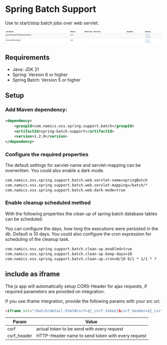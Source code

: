 # Spring Batch Support
Use to start/stop batch jobs over web servlet.

![Example View](assets/example-overview.png)

## Requirements
- Java: JDK 21
- Spring: Version 6 or higher
- Spring Batch: Version 5 or higher

## Setup
### Add Maven dependency:
```xml
<dependency>
    <groupId>com.namics.oss.spring.support.batch</groupId>
    <artifactId>spring-batch-support</artifactId>
    <version>1.2.0</version>
</dependency>
```

### Configure the required properties
The default settings for servlet-name and servlet-mapping can be overwritten. You could also enable a dark mode.
```properties
com.namics.oss.spring.support.batch.web.servlet-name=springBatch
com.namics.oss.spring.support.batch.web.servlet-mapping=/batch/*
com.namics.oss.spring.support.batch.web.dark-mode=true
```

### Enable cleanup scheduled method
With the following properties the clean up of spring batch database tables can be scheduled.

You can configure the days, how long the executions were persisted in the db. Default is 10 days. 
You could also configure the cron expression for scheduling of the cleanup task.

```properties
com.namics.oss.spring.support.batch.clean-up.enabled=true
com.namics.oss.spring.support.batch.clean-up.keep-days=10
com.namics.oss.spring.support.batch.clean-up.cron=0/10 0/1 * 1/1 * ?
```

## include as iframe
The js app will automatically setup CORS-Header for ajax requests, if required parameters are provided on integration.

If you use iframe integration, provide the following params with your src url.

```html
<iframe src="/batch/detail.html#csrf=${_csrf.token}&csrf_header=${_csrf.headerName}" width="100%"></iframe>
```

Param        | Value
-------------|--------------------------------------------------
csrf         | actual token to be send with every request 
csrf_header  | HTTP-Header name to send token with every request